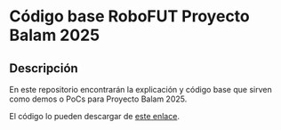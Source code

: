 # Código base RoboFUT Proyecto Balam 2025
## Descripción
En este repositorio encontrarán la explicación y código base que sirven como demos o PoCs para Proyecto Balam 2025.

El código lo pueden descargar de [este enlace](https://github.com/osrodas007/balam2025/blob/main/codigobaseRoboFUT_controlMarvo).




